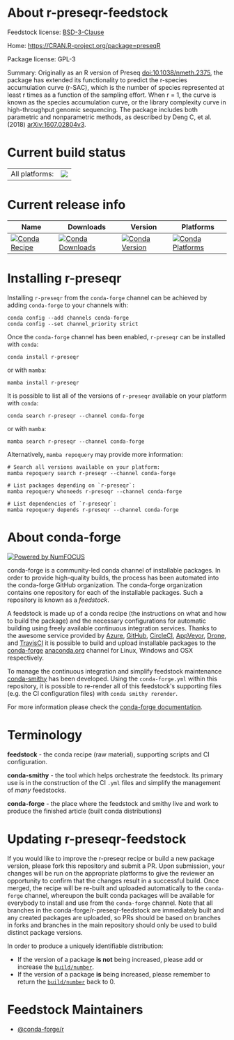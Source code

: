 About r-preseqr-feedstock
=========================

Feedstock license: [BSD-3-Clause](https://github.com/conda-forge/r-preseqr-feedstock/blob/main/LICENSE.txt)

Home: https://CRAN.R-project.org/package=preseqR

Package license: GPL-3

Summary: Originally as an R version of Preseq <doi:10.1038/nmeth.2375>, the package has extended its functionality to predict the r-species accumulation curve (r-SAC), which is the number of species represented at least r times as a function of the sampling effort. When r = 1, the curve is known as the species accumulation curve, or the library complexity curve in high-throughput genomic sequencing. The package includes both parametric and nonparametric methods, as described by Deng C, et al. (2018) <arXiv:1607.02804v3>. 

Current build status
====================


<table><tr><td>All platforms:</td>
    <td>
      <a href="https://dev.azure.com/conda-forge/feedstock-builds/_build/latest?definitionId=3447&branchName=main">
        <img src="https://dev.azure.com/conda-forge/feedstock-builds/_apis/build/status/r-preseqr-feedstock?branchName=main">
      </a>
    </td>
  </tr>
</table>

Current release info
====================

| Name | Downloads | Version | Platforms |
| --- | --- | --- | --- |
| [![Conda Recipe](https://img.shields.io/badge/recipe-r--preseqr-green.svg)](https://anaconda.org/conda-forge/r-preseqr) | [![Conda Downloads](https://img.shields.io/conda/dn/conda-forge/r-preseqr.svg)](https://anaconda.org/conda-forge/r-preseqr) | [![Conda Version](https://img.shields.io/conda/vn/conda-forge/r-preseqr.svg)](https://anaconda.org/conda-forge/r-preseqr) | [![Conda Platforms](https://img.shields.io/conda/pn/conda-forge/r-preseqr.svg)](https://anaconda.org/conda-forge/r-preseqr) |

Installing r-preseqr
====================

Installing `r-preseqr` from the `conda-forge` channel can be achieved by adding `conda-forge` to your channels with:

```
conda config --add channels conda-forge
conda config --set channel_priority strict
```

Once the `conda-forge` channel has been enabled, `r-preseqr` can be installed with `conda`:

```
conda install r-preseqr
```

or with `mamba`:

```
mamba install r-preseqr
```

It is possible to list all of the versions of `r-preseqr` available on your platform with `conda`:

```
conda search r-preseqr --channel conda-forge
```

or with `mamba`:

```
mamba search r-preseqr --channel conda-forge
```

Alternatively, `mamba repoquery` may provide more information:

```
# Search all versions available on your platform:
mamba repoquery search r-preseqr --channel conda-forge

# List packages depending on `r-preseqr`:
mamba repoquery whoneeds r-preseqr --channel conda-forge

# List dependencies of `r-preseqr`:
mamba repoquery depends r-preseqr --channel conda-forge
```


About conda-forge
=================

[![Powered by
NumFOCUS](https://img.shields.io/badge/powered%20by-NumFOCUS-orange.svg?style=flat&colorA=E1523D&colorB=007D8A)](https://numfocus.org)

conda-forge is a community-led conda channel of installable packages.
In order to provide high-quality builds, the process has been automated into the
conda-forge GitHub organization. The conda-forge organization contains one repository
for each of the installable packages. Such a repository is known as a *feedstock*.

A feedstock is made up of a conda recipe (the instructions on what and how to build
the package) and the necessary configurations for automatic building using freely
available continuous integration services. Thanks to the awesome service provided by
[Azure](https://azure.microsoft.com/en-us/services/devops/), [GitHub](https://github.com/),
[CircleCI](https://circleci.com/), [AppVeyor](https://www.appveyor.com/),
[Drone](https://cloud.drone.io/welcome), and [TravisCI](https://travis-ci.com/)
it is possible to build and upload installable packages to the
[conda-forge](https://anaconda.org/conda-forge) [anaconda.org](https://anaconda.org/)
channel for Linux, Windows and OSX respectively.

To manage the continuous integration and simplify feedstock maintenance
[conda-smithy](https://github.com/conda-forge/conda-smithy) has been developed.
Using the ``conda-forge.yml`` within this repository, it is possible to re-render all of
this feedstock's supporting files (e.g. the CI configuration files) with ``conda smithy rerender``.

For more information please check the [conda-forge documentation](https://conda-forge.org/docs/).

Terminology
===========

**feedstock** - the conda recipe (raw material), supporting scripts and CI configuration.

**conda-smithy** - the tool which helps orchestrate the feedstock.
                   Its primary use is in the construction of the CI ``.yml`` files
                   and simplify the management of *many* feedstocks.

**conda-forge** - the place where the feedstock and smithy live and work to
                  produce the finished article (built conda distributions)


Updating r-preseqr-feedstock
============================

If you would like to improve the r-preseqr recipe or build a new
package version, please fork this repository and submit a PR. Upon submission,
your changes will be run on the appropriate platforms to give the reviewer an
opportunity to confirm that the changes result in a successful build. Once
merged, the recipe will be re-built and uploaded automatically to the
`conda-forge` channel, whereupon the built conda packages will be available for
everybody to install and use from the `conda-forge` channel.
Note that all branches in the conda-forge/r-preseqr-feedstock are
immediately built and any created packages are uploaded, so PRs should be based
on branches in forks and branches in the main repository should only be used to
build distinct package versions.

In order to produce a uniquely identifiable distribution:
 * If the version of a package **is not** being increased, please add or increase
   the [``build/number``](https://docs.conda.io/projects/conda-build/en/latest/resources/define-metadata.html#build-number-and-string).
 * If the version of a package **is** being increased, please remember to return
   the [``build/number``](https://docs.conda.io/projects/conda-build/en/latest/resources/define-metadata.html#build-number-and-string)
   back to 0.

Feedstock Maintainers
=====================

* [@conda-forge/r](https://github.com/conda-forge/r/)

